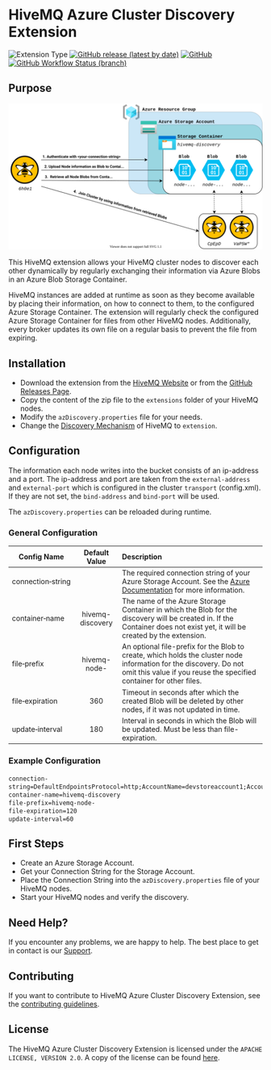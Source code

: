# HiveMQ Azure Cluster Discovery Extension

![Extension Type](https://img.shields.io/badge/Extension_Type-Integration-orange?style=for-the-badge)
[![GitHub release (latest by date)](https://img.shields.io/github/v/release/hivemq/hivemq-azure-cluster-discovery-extension?style=for-the-badge)](https://github.com/hivemq/hivemq-azure-cluster-discovery-extension/releases/latest)
[![GitHub](https://img.shields.io/github/license/hivemq/hivemq-azure-cluster-discovery-extension?style=for-the-badge&color=brightgreen)](LICENSE)
[![GitHub Workflow Status (branch)](https://img.shields.io/github/workflow/status/hivemq/hivemq-azure-cluster-discovery-extension/CI%20Check/master?style=for-the-badge)](https://github.com/hivemq/hivemq-azure-cluster-discovery-extension/actions/workflows/check.yml?query=branch%3Amaster)

## Purpose

![Extension Overview](img/AzureClusterDiscovery.svg)

This HiveMQ extension allows your HiveMQ cluster nodes to discover each other dynamically by regularly exchanging their information via Azure Blobs in an Azure Blob Storage Container.

HiveMQ instances are added at runtime as soon as they become available by placing their information, on how to connect to them, to the configured Azure Storage Container.
The extension will regularly check the configured Azure Storage Container for files from other HiveMQ nodes.
Additionally, every broker updates its own file on a regular basis to prevent the file from expiring.

## Installation

* Download the extension from the [HiveMQ Website](https://www.hivemq.com/releases/extensions/hivemq-azure-cluster-discovery-extension-1.0.0.zip) or from the [GitHub Releases Page](https://github.com/hivemq/hivemq-azure-cluster-discovery-extension/releases/latest).
* Copy the content of the zip file to the `extensions` folder of your HiveMQ nodes.
* Modify the `azDiscovery.properties` file for your needs.
* Change the [Discovery Mechanism](https://www.hivemq.com/docs/latest/hivemq/cluster.html#discovery) of HiveMQ to `extension`.

## Configuration

The information each node writes into the bucket consists of an ip-address and a port.
The ip-address and port are taken from the `external-address` and `external-port` which is configured in the cluster `transport` (config.xml).
If they are not set, the `bind-address` and `bind-port` will be used.

The `azDiscovery.properties` can be reloaded during runtime.

### General Configuration

| Config Name        | Default Value            | Description  |
| ------------- |:-------------:|:-----|
| connection&#x2011;string |    | The required connection string of your Azure Storage Account. See the [Azure Documentation](https://docs.microsoft.com/de-de/com.hivemq.extensions.azure/storage/common/storage-configure-connection-string) for more information.
| container&#x2011;name    | hivemq-discovery      |   The name of the Azure Storage Container in which the Blob for the discovery will be created in. If the Container does not exist yet, it will be created by the extension.
| file&#x2011;prefix       | hivemq-node-      |    An optional file-prefix for the Blob to create, which holds the cluster node information for the discovery. Do not omit this value if you reuse the specified container for other files.
| file&#x2011;expiration   | 360      |    Timeout in seconds after which the created Blob will be deleted by other nodes, if it was not updated in time.
| update&#x2011;interval   | 180      |    Interval in seconds in which the Blob will be updated. Must be less than file-expiration.

### Example Configuration

```properties
connection-string=DefaultEndpointsProtocol=http;AccountName=devstoreaccount1;AccountKey=Eby8vdM02xNOcqFlqUwJPLlmEtlCDXJ1OUzFT50uSRZ6IFsuFq2UVErCz4I6tq/K1SZFPTOtr/KBHBeksoGMGw==;BlobEndpoint=http://172.17.0.1:10000/devstoreaccount1
container-name=hivemq-discovery
file-prefix=hivemq-node-
file-expiration=120
update-interval=60
```

## First Steps

* Create an Azure Storage Account.
* Get your Connection String for the Storage Account.
* Place the Connection String into the `azDiscovery.properties` file of your HiveMQ nodes.  
* Start your HiveMQ nodes and verify the discovery.

## Need Help?

If you encounter any problems, we are happy to help.
The best place to get in contact is our [Support](http://www.hivemq.com/support/).

## Contributing

If you want to contribute to HiveMQ Azure Cluster Discovery Extension, see the [contributing guidelines](CONTRIBUTING.md).

## License

The HiveMQ Azure Cluster Discovery Extension is licensed under the `APACHE LICENSE, VERSION 2.0`.
A copy of the license can be found [here](LICENSE).
